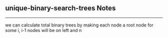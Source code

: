 <h2>unique-binary-search-trees Notes</h2><hr>we can calculate total binary trees by making each node a root node
for some i, i-1 nodes will be on left and n